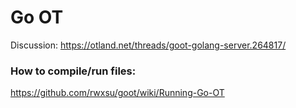 # Go OT
Discussion: https://otland.net/threads/goot-golang-server.264817/

### How to compile/run files:
https://github.com/rwxsu/goot/wiki/Running-Go-OT
